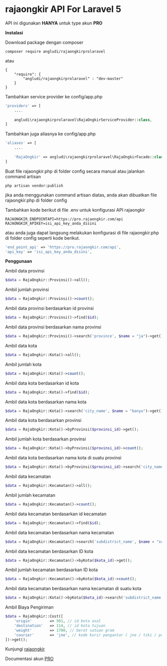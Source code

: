 # rajaongkir API For Laravel 5

API ini digunakan **HANYA** untuk type akun **PRO**

**Instalasi**

Download package dengan composer
```
composer require angludi/rajaongkirprolaravel
```
atau
```
{
	"require": {
		"angludi/rajaongkirprolaravel" : "dev-master"
	}
}
```

Tambahkan service provider ke config/app.php
```php
'providers' => [
	....
	
	angludi\rajaongkirprolaravel\RajaOngkirServiceProvider::class,
]
```

Tambahkan juga aliasnya ke config/app.php
```php
'aliases' => [
	....
	
	'RajaOngkir' => angludi\rajaongkirprolaravel\RajaOngkirFacade::class,
]
```

Buat file rajaongkir.php di folder config secara manual atau jalankan command artisan
```
php artisan vendor:publish
```
jika anda menggunakan command artisan diatas, anda akan dibuatkan file rajaongkir.php di folder config

Tambahkan kode berikut di file .env untuk konfigurasi API rajaongkir
```
RAJAONGKIR_ENDPOINTAPI=https://pro.rajaongkir.com/api
RAJAONGKIR_APIKEY=isi_api_key_anda_disini
```
atau anda juga dapat langsung melakukan konfigurasi di file rajaongkir.php di folder config seperti kode berikut.
```php
'end_point_api' => 'https://pro.rajaongkir.com/api',
'api_key' => 'isi_api_key_anda_disini',
```

**Penggunaan**

Ambil data provinsi
```php
$data = RajaOngkir::Provinsi()->all();
```

Ambil jumlah provinsi
```php
$data = RajaOngkir::Provinsi()->count();
```

Ambil data provinsi berdasarkan id provinsi
```php
$data = RajaOngkir::Provinsi()->find($id);
```

Ambil data provinsi berdasarkan nama provinsi
```php
$data = RajaOngkir::Provinsi()->search('province', $name = "ja")->get();
```

Ambil data kota
```php
$data = RajaOngkir::Kota()->all();
```

Ambil jumlah kota
```php
$data = RajaOngkir::Kota()->count();
```

Ambil data kota berdasarkan id kota
```php
$data = RajaOngkir::Kota()->find($id);
```

Ambil data kota berdasarkan nama kota
```php
$data = RajaOngkir::Kota()->search('city_name', $name = "banyu")->get();
```

Ambil data kota berdasarkan provinsi
```php
$data = RajaOngkir::Kota()->byProvinsi($provinsi_id)->get();
```

Ambil jumlah kota berdasarkan provinsi
```php
$data = RajaOngkir::Kota()->byProvinsi($provinsi_id)->count();
```

Ambil data kota berdasarkan nama kota di suatu provinsi
```php
$data = RajaOngkir::Kota()->byProvinsi($provinsi_id)->search('city_name', $name)->get();
```

Ambil data kecamatan
```php
$data = RajaOngkir::Kecamatan()->all();
```

Ambil jumlah kecamatan
```php
$data = RajaOngkir::Kecamatan()->count();
```

Ambil data kecamatan berdasarkan id kecamatan
```php
$data = RajaOngkir::Kecamatan()->find($id);
```

Ambil data kecamatan berdasarkan nama kecamatan
```php
$data = RajaOngkir::Kecamatan()->search('subdistrict_name', $name = "sukmajaya")->get();
```

Ambil data kecamatan berdasarkan ID kota
```php
$data = RajaOngkir::Kecamatan()->byKota($kota_id)->get();
```

Ambil jumlah kecamatan berdasarkan ID kota
```php
$data = RajaOngkir::Kecamatan()->byKota($kota_id)->count();
```

Ambil data kecamatan berdasarkan nama kecamatan di suatu kota
```php
$data = RajaOngkir::Kota()->byKota($kota_id)->search('subdistrict_name', $name)->get();
```

Ambil Biaya Pengiriman
```php
$data = RajaOngkir::Cost([
	'origin' 		=> 501, // id kota asal
	'destination' 	=> 114, // id kota tujuan
	'weight' 		=> 1700, // berat satuan gram
	'courier' 		=> 'jne', // kode kurir pengantar ( jne / tiki / pos )
])->get();
```


Kunjungi [rajaongkir](http://rajaongkir.com/)

Documentasi akun [PRO](http://rajaongkir.com/dokumentasi/pro)
